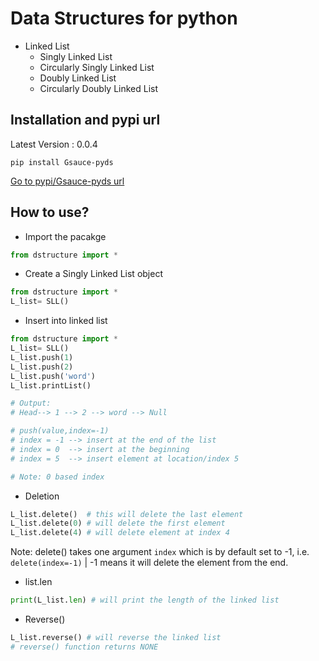 # Data Structures for python
- Linked List
    - Singly Linked List
    - Circularly Singly Linked List
    - Doubly Linked List
    - Circularly Doubly Linked List


## Installation and pypi url
Latest Version : 0.0.4
```
pip install Gsauce-pyds
```

<a href="https://pypi.org/project/Gsauce-pyds/">Go to pypi/Gsauce-pyds url</a>

## How to use?

- Import the pacakge
```python
from dstructure import *
```
- Create a Singly Linked List object
```python
from dstructure import *
L_list= SLL()
```
- Insert into linked list
```python
from dstructure import *
L_list= SLL()
L_list.push(1)
L_list.push(2)
L_list.push('word')
L_list.printList()

# Output:
# Head--> 1 --> 2 --> word --> Null

# push(value,index=-1) 
# index = -1 --> insert at the end of the list
# index = 0  --> insert at the beginning
# index = 5  --> insert element at location/index 5

# Note: 0 based index
```
- Deletion
```python
L_list.delete()  # this will delete the last element
L_list.delete(0) # will delete the first element
L_list.delete(4) # will delete element at index 4
```
Note: delete() takes one argument `index` which is by default set to -1, i.e. `delete(index=-1)` | -1 means it will delete the element from the end.

- list.len
```python
print(L_list.len) # will print the length of the linked list
```
- Reverse()
```python
L_list.reverse() # will reverse the linked list
# reverse() function returns NONE
```
